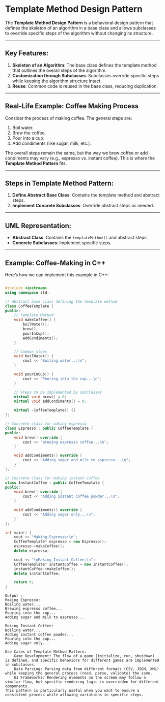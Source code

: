 # Template Method Design Pattern

The **Template Method Design Pattern** is a behavioral design pattern that defines the skeleton of an algorithm in a base class and allows subclasses to override specific steps of the algorithm without changing its structure.

---

## Key Features:
1. **Skeleton of an Algorithm**: The base class defines the template method that outlines the overall steps of the algorithm.
2. **Customization through Subclasses**: Subclasses override specific steps while keeping the algorithm structure intact.
3. **Reuse**: Common code is reused in the base class, reducing duplication.

---

## Real-Life Example: Coffee Making Process
Consider the process of making coffee. The general steps are:
1. Boil water.
2. Brew the coffee.
3. Pour into a cup.
4. Add condiments (like sugar, milk, etc.).

The overall steps remain the same, but the way we brew coffee or add condiments may vary (e.g., espresso vs. instant coffee). This is where the **Template Method Pattern** fits.

---

## Steps in Template Method Pattern:
1. **Define Abstract Base Class**: Contains the template method and abstract steps.
2. **Implement Concrete Subclasses**: Override abstract steps as needed.

---

## UML Representation:
- **Abstract Class**: Contains the `templateMethod()` and abstract steps.
- **Concrete Subclasses**: Implement specific steps.

---

## Example: Coffee-Making in C++

Here’s how we can implement this example in C++:

```cpp

#include <iostream>
using namespace std;

// Abstract base class defining the template method
class CoffeeTemplate {
public:
    // Template Method
    void makeCoffee() {
        boilWater();
        brew();
        pourInCup();
        addCondiments();
    }

    // Common steps
    void boilWater() {
        cout << "Boiling water...\n";
    }

    void pourInCup() {
        cout << "Pouring into the cup...\n";
    }

    // Steps to be implemented by subclasses
    virtual void brew() = 0;
    virtual void addCondiments() = 0;

    virtual ~CoffeeTemplate() {}
};

// Concrete class for making espresso
class Espresso : public CoffeeTemplate {
public:
    void brew() override {
        cout << "Brewing espresso coffee...\n";
    }

    void addCondiments() override {
        cout << "Adding sugar and milk to espresso...\n";
    }
};

// Concrete class for making instant coffee
class InstantCoffee : public CoffeeTemplate {
public:
    void brew() override {
        cout << "Adding instant coffee powder...\n";
    }

    void addCondiments() override {
        cout << "Adding sugar only...\n";
    }
};

int main() {
    cout << "Making Espresso:\n";
    CoffeeTemplate* espresso = new Espresso();
    espresso->makeCoffee();
    delete espresso;

    cout << "\nMaking Instant Coffee:\n";
    CoffeeTemplate* instantCoffee = new InstantCoffee();
    instantCoffee->makeCoffee();
    delete instantCoffee;

    return 0;
}
```

```
Output :-
Making Espresso:
Boiling water...
Brewing espresso coffee...
Pouring into the cup...
Adding sugar and milk to espresso...

Making Instant Coffee:
Boiling water...
Adding instant coffee powder...
Pouring into the cup...
Adding sugar only...
```

```
Use Cases of Template Method Pattern:
	Game Development: The flow of a game (initialize, run, shutdown) is defined, and specific behaviors for different games are implemented in subclasses.
	Data Parsing: Parsing data from different formats (CSV, JSON, XML) while keeping the general process (read, parse, validate) the same.
	UI Frameworks: Rendering elements on the screen may follow a similar flow, but specific rendering logic is overridden for different components.
This pattern is particularly useful when you want to ensure a consistent process while allowing variations in specific steps.
```
